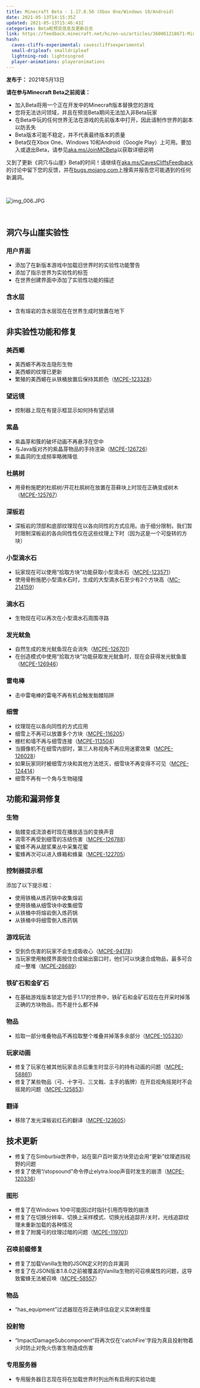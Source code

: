 ```yaml
---
title: Minecraft Beta - 1.17.0.56 (Xbox One/Windows 10/Android)
date: 2021-05-13T14:15:35Z
updated: 2021-05-13T15:46:43Z
categories: Beta和预览信息及更新日志
link: https://feedback.minecraft.net/hc/en-us/articles/360061218671-Minecraft-Beta-1-17-0-56-Xbox-One-Windows-10-Android
hash:
  caves-cliffs-experimental: cavescliffsexperimental
  small-dripleaf: smalldripleaf
  lightning-rod: lightningrod
  player-animations: playeranimations
---
```


**发布于：** 2021年5月13日

**请在参与Minecraft Beta之前阅读：**

- 加入Beta将用一个正在开发中的Minecraft版本替换您的游戏
- 您将无法访问领域，并且在预览Beta期间无法加入非Beta玩家
- 在Beta中玩的任何世界无法在游戏的先前版本中打开，因此请制作世界的副本以防丢失
- Beta版本可能不稳定，并不代表最终版本的质量
- Beta仅在Xbox One、Windows 10和Android（Google Play）上可用。要加入或退出Beta，请参见[aka.ms/JoinMCBeta](https://aka.ms/JoinMCBeta)以获取详细说明

又到了更新《洞穴与山崖》Beta的时间！请继续在[aka.ms/CavesCliffsFeedback](https://aka.ms/CavesCliffsFeedback)的讨论中留下您的反馈，并在[bugs.mojang.com](https://bugs.mojang.com/)上搜索并报告您可能遇到的任何新漏洞。

 

![img_006.JPG](https://feedback.minecraft.net/hc/article_attachments/360095296072/img_006.JPG)

 

## 洞穴与山崖实验性

### 用户界面

- 添加了在新版本游戏中加载旧世界时的实验性功能警告
- 添加了指示世界为实验性的标签
- 在世界创建界面中添加了实验性功能的描述

### 含水层

- 含有熔岩的含水层现在在世界生成时放置在地下

## 非实验性功能和修复

### 美西螈

- 美西螈不再攻击隐形生物
- 美西螈的纹理已更新
- 繁殖的美西螈在从铁桶放置后保持其颜色（[MCPE-123328](https://bugs.mojang.com/browse/MCPE-123328)）

### 望远镜

- 控制器上现在有提示框显示如何持有望远镜

### 紫晶

- 紫晶芽和簇的破坏动画不再悬浮在空中
- 与Java版对齐的紫晶芽物品的手持渲染（[MCPE-126726](https://bugs.mojang.com/browse/MCPE-126726)）
- 紫晶洞的生成频率略微降低

### 杜鹃树

- 用骨粉施肥的杜鹃树/开花杜鹃树在放置在苔藓块上时现在正确变成树木（[MCPE-125767](https://bugs.mojang.com/browse/MCPE-125767)）

### 深板岩

- 深板岩的顶部和底部纹理现在以各向同性的方式应用。由于细分限制，我们暂时限制深板岩的各向同性性仅在这些纹理上下时（因为这是一个可旋转的方块）

### 小型滴水石

- 玩家现在可以使用“拾取方块”功能获取小型滴水石（[MCPE-123571](https://bugs.mojang.com/browse/MCPE-123571)）
- 使用骨粉施肥小型滴水石时，生成的大型滴水石至少有2个方块高（[MC-214159](https://bugs.mojang.com/browse/MC-214159)）

### 滴水石

- 生物现在可以再次在小型滴水石周围寻路

### 发光鱿鱼

- 自然生成的发光鱿鱼现在会消失（[MCPE-126701](https://bugs.mojang.com/browse/MCPE-126701)）
- 在创造模式中使用“拾取方块”功能获取发光鱿鱼时，现在会获得发光鱿鱼蛋（[MCPE-126946](https://bugs.mojang.com/browse/MCPE-126946)）

### 雷电棒

- 击中雷电棒的雷电不再有机会触发骷髅陷阱

### 细雪

- 纹理现在以各向同性的方式应用
- 细雪上不再可以放置多个方块（[MCPE-116205](https://bugs.mojang.com/browse/MCPE-116205)）
- 栅栏和墙不再与细雪连接（[MCPE-113504](https://bugs.mojang.com/browse/MCPE-113504)）
- 当摄像机不在细雪内部时，第三人称视角不再应用迷雾效果（[MCPE-126028](https://bugs.mojang.com/browse/MCPE-126028)）
- 如果玩家同时被细雪方块和其他方法熄灭，细雪块不再变得不可见（[MCPE-124414](https://bugs.mojang.com/browse/MCPE-124414)）
- 细雪不再有一个角与生物碰撞

## 功能和漏洞修复

### 生物

- 骷髅变成流浪者时现在播放适当的变换声音
- 凋零不再受到细雪的冻结伤害（[MCPE-126788](https://bugs.mojang.com/browse/MCPE-126788)）
- 蜜蜂不再从甜浆果丛中采集花蜜
- 蜜蜂再次可以进入蜂箱和蜂巢（[MCPE-122705](https://bugs.mojang.com/browse/MCPE-122705)）

### 控制器提示框

添加了以下提示框：

- 使用铁桶从炼药锅中收集熔岩
- 使用铁桶从细雪块中收集细雪
- 从铁桶中将熔岩倒入炼药锅
- 从铁桶中将细雪倒入炼药锅

### 游戏玩法

- 受到负伤害的玩家不会生成吸收心（[MCPE-94178](https://bugs.mojang.com/browse/MCPE-94178)）
- 当玩家使用触摸界面按住合成输出窗口时，他们可以快速合成物品，最多可合成一整堆（[MCPE-28689](https://bugs.mojang.com/browse/MCPE-28689)）

### 铁矿石和金矿石

- 在基础游戏版本锁定为低于1.17的世界中，铁矿石和金矿石现在在开采时掉落正确的方块物品，而不是什么都不掉

### 物品

- 拾取一部分堆叠物品不再拾取整个堆叠并掉落多余部分（[MCPE-105330](https://bugs.mojang.com/browse/MCPE-105330)）

### 玩家动画

- 修复了玩家在被其他玩家击杀后重生时显示弓的持有动画的问题（[MCPE-58861](https://bugs.mojang.com/browse/MCPE-58861)）
- 修复了某些物品（弓、十字弓、三叉戟、主手的盾牌）在开启视角摇晃时不会摇晃的问题（[MCPE-125853](https://bugs.mojang.com/browse/MCPE-125853)）

### 翻译

- 移除了发光深板岩红石的翻译（[MCPE-123605](https://bugs.mojang.com/browse/MCPE-123605)）

## 技术更新

- 修复了在Simburbia世界中，站在窗户百叶窗方块旁边会用“更新”纹理遮挡视野的问题
- 修复了使用“/stopsound”命令停止elytra.loop声音时发生的崩溃（[MCPE-120336](https://bugs.mojang.com/browse/MCPE-120336)）

### 图形

- 修复了在Windows 10中可能因过时指针引用而导致的崩溃
- 修复了在切换分辨率、切换上采样模式、切换光线追踪开/关时，光线追踪纹理未重新加载的各种情况
- 修复了附魔弓的纹理过暗的问题（[MCPE-119701](https://bugs.mojang.com/browse/MCPE-119701)）

### 召唤前缀修复

- 修复了加载Vanilla生物的JSON定义时的合并漏洞
- 修复了在JSON版本1.8.0之前被覆盖的Vanilla生物的可召唤属性的问题，这导致蜜蜂无法被召唤（[MCPE-58557](https://bugs.mojang.com/browse/MCPE-58557)）

### 物品

- “has_equipment”过滤器现在将正确评估自定义实体刷怪蛋

### 投射物

- “ImpactDamageSubcomponent”将再次仅在'catchFire'字段为真且投射物着火时防止对免火伤害生物造成伤害

### 专用服务器

- 专用服务器日志现在将在加载世界时列出所有启用的实验功能